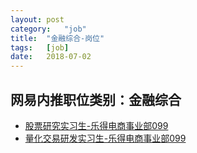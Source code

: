 ```yaml
---
layout:	post
category:	"job"
title:	"金融综合-岗位"
tags:	[job]
date:	2018-07-02
---
```

## 网易内推职位类别：金融综合
- [股票研究实习生-乐得电商事业部099](http://bole.netease.com/position/h5/detail.do?id=11481&rcode=D1O21582aT)
- [量化交易研发实习生-乐得电商事业部099](http://bole.netease.com/position/h5/detail.do?id=9473&rcode=D1O21582aT)
